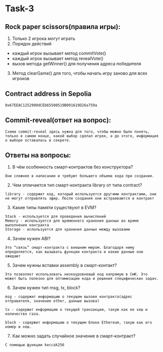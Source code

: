 # Task-3

## Rock paper scissors(правила игры):
1) Только 2 игрока могут играть 
2) Порядок действий
- каждый игрок вызывает метод commitVote()
- каждый игрок вызывает метод revealVote()
- вызов метода getWinner() для получения адреса победителя
3) Метод clearGame() для того, чтобы начать игру заново для всех игроков

## Contract address in Sepolia
```
0x67EEAC1252990dCEb65500519B091619D26a759a
```

## Commit-reveal(ответ на вопрос):
```
Схема commit-reveal здесь нужна для того, чтобы можно было понять, только в самом конце, какой выбор сделал игрок, а до этого, информация о выборе оставалась в секрете.
```

## Ответы на вопросы:

1. В чём особенность смарт-контрактов без конструктора? 
```
Они сложнее в написании и требуют большего объема кода при создании.
```

2. Чем отличается тип смарт-контракта library от типа contract?
```
library - содержит код, который используется другими контрактами, они не могут отправлять эфир. После создания они встраиваются в контракт
```

3. Какие типы памяти существуют в EVM?
```
Stack - используется для проведения вычислений
Memory - используется для временного хранения данных во время выполнения контракта
Storage - используется для хранения данных между вызовами
```
4. Зачем нужен ABI?
```
Это “связь” смарт-контракта с внешним миром. Благодаря нему определяется, как вызывать функции контракта и какие данные они ожидают
```

5. Зачем нужны вставки assembly в смарт-контакт?
```
Это позволяет использовать низкоуровневый код напрямую в СмК. Это может быть полезно для оптимизации кода и решения специфических задач.
```
6. Зачем нужен тип msg, tx, block?
```
msg - содержит информацию о текущем вызове контракта(адрес отправителя, значение ether, данные вызова)

tx - содержит информацию о текущей транзакции, такую как ее хеш и количество газа.

block - содержит информацию о текущем блоке Ethereum, такую как его номер и хеш.
```

7. Как можно задать случайное значение в смарт-контракт?
```
С помощью функции keccak256
```


